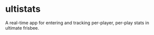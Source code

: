 # ultistats
A real-time app for entering and tracking per-player, per-play stats in ultimate frisbee. 
